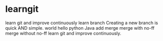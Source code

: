 # learngit
learn git and improve continuously
learn branch
Creating a new branch is quick AND simple.
world
hello
python
Java
add merge
merge with no-ff
merge without no-ff
learn git and improve continuously.
